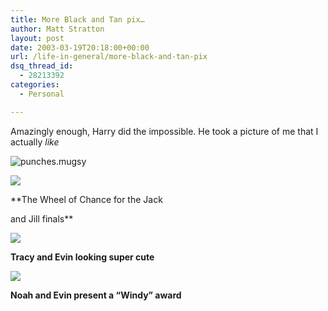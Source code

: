 ```yaml
---
title: More Black and Tan pix…
author: Matt Stratton
layout: post
date: 2003-03-19T20:18:00+00:00
url: /life-in-general/more-black-and-tan-pix
dsq_thread_id:
  - 28213392
categories:
  - Personal

---
```

Amazingly enough, Harry did the impossible. He took a picture of me that I actually _like_

![punches.mugsy][1]

![][2]
  
**The Wheel of Chance for the Jack
  
and Jill finals**

![][3]
  
**Tracy and Evin looking super cute**

![][4]
  
**Noah and Evin present a &#8220;Windy&#8221; award**

 [1]: http://www.windyhop.com/images/photos/unapproved/J&M-2003319125857.jpg
 [2]: http://www.windyhop.com/images/photos/unapproved/Wheel-200331912591.jpg
 [3]: http://www.windyhop.com/images/photos/unapproved/T&E2-200331913458.jpg
 [4]: http://www.windyhop.com/images/photos/unapproved/Fault-200331913455.jpg